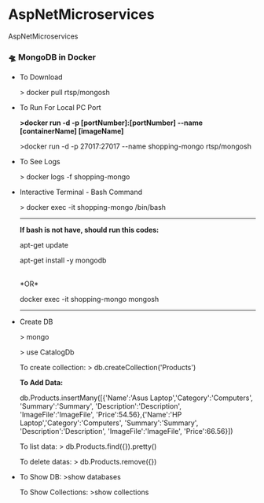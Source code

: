 # AspNetMicroservices
AspNetMicroservices
<h3>🛸 MongoDB in Docker</h3>
<ul>
<li>
To Download
<p>> docker pull rtsp/mongosh </p>
</li>
<li>
To Run For Local PC Port
<b><p>>docker run -d -p [portNumber]:[portNumber] --name [containerName] [imageName]</p></b>
<p>>docker run -d -p 27017:27017 --name shopping-mongo rtsp/mongosh</p>
</li>
<li>
To See Logs
<p>> docker logs -f shopping-mongo </p>
</li>
<li>
Interactive Terminal - Bash Command
<p>> docker exec -it shopping-mongo /bin/bash </p>
  <hr>
  <b>If bash is not have, should run this codes: </b>
    <p>apt-get update</p>
    <p>apt-get install -y mongodb</p>
  <br>*OR*</b>
  <p>docker exec -it shopping-mongo mongosh</p>
  <hr>
</li>
<li>
Create DB
<p>> mongo </p>
  <p>> use CatalogDb </p>
  <p>To create collection: > db.createCollection('Products') </p>
  <p><b>To Add Data:</b>
  <p>db.Products.insertMany([{'Name':'Asus Laptop','Category':'Computers', 'Summary':'Summary', 'Description':'Description', 'ImageFile':'ImageFile', 'Price':54.56},{'Name':'HP Laptop','Category':'Computers', 'Summary':'Summary', 'Description':'Description', 'ImageFile':'ImageFile', 'Price':66.56}])</p>
</p>
<p>To list data: > db.Products.find({}).pretty()</p>
<p>To delete datas: > db.Products.remove({})</p>
</li>
<li>
  <p>To Show DB: >show databases</p>
  <p>To Show Collections: >show collections</p>
  </li>
</ul>
